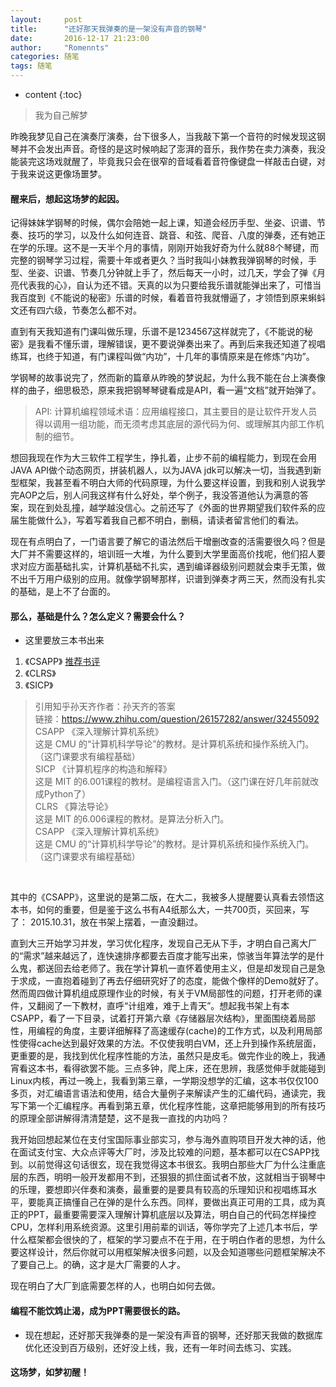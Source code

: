 ```yaml
---
layout:     post
title:      "还好那天我弹奏的是一架没有声音的钢琴"
date:       2016-12-17 21:23:00
author:     "Romennts"
categories: 随笔
tags: 随笔
---
```



* content
{:toc}

> 我为自己解梦

昨晚我梦见自己在演奏厅演奏，台下很多人，当我敲下第一个音符的时候发现这钢琴并不会发出声音。奇怪的是这时候响起了澎湃的音乐，我作势在卖力演奏，我没能装完这场戏就醒了，毕竟我只会在很窄的音域看着音符像键盘一样敲击白键，对于我来说这更像场噩梦。




#### 醒来后，想起这场梦的起因。

记得妹妹学钢琴的时候，偶尔会陪她一起上课，知道会经历手型、坐姿、识谱、节奏、技巧的学习，以及什么如何连音、跳音、和弦、爬音、八度的弹奏，还有她正在学的乐理。这不是一天半个月的事情，刚刚开始我好奇为什么就88个琴键，而完整的钢琴学习过程，需要十年或者更久？当时我叫小妹教我弹钢琴的时候，手型、坐姿、识谱、节奏几分钟就上手了，然后每天一小时，过几天，学会了弹《月亮代表我的心》，自认为还不错。天真的以为只要给我乐谱就能弹出来了，可惜当我百度到《不能说的秘密》乐谱的时候，看着音符我就懵逼了，才领悟到原来蝌蚪文还有四六级，节奏怎么都不对。

直到有天我知道有门课叫做乐理，乐谱不是1234567这样就完了，《不能说的秘密》是我看不懂乐谱，理解错误，更不要说弹奏出来了。再到后来我还知道了视唱练耳，也终于知道，有门课程叫做“内功”，十几年的事情原来是在修炼“内功”。

学钢琴的故事说完了，然而新的篇章从昨晚的梦说起，为什么我不能在台上演奏像样的曲子，细思极恐，原来我把钢琴琴键看成是API，看一遍“文档”就开始弹了。

> API: 计算机编程领域术语：应用编程接口，其主要目的是让软件开发人员得以调用一组功能，而无须考虑其底层的源代码为何、或理解其内部工作机制的细节。

想回我现在作为大三软件工程学生，挣扎着，止步不前的编程能力，到现在会用JAVA API做个动态网页，拼装机器人，以为JAVA jdk可以解决一切，当我遇到新型框架，我甚至看不明白大师的代码原理，为什么要这样设置，到我和别人说我学完AOP之后，别人问我这样有什么好处，举个例子，我没答道他认为满意的答案，现在到处乱撞，越学越没信心。之前还写了《外面的世界期望我们软件系的应届生能做什么》，写着写着我自己都不明白，删稿，请读者留言他们的看法。

现在有点明白了，一门语言要了解它的语法然后干增删改查的活需要很久吗？但是大厂并不需要这样的，培训班一大堆，为什么要到大学里面高价找呢，他们招人要求对应方面基础扎实，计算机基础不扎实，遇到编译器级别问题就会束手无策，做不出千万用户级别的应用。就像学钢琴那样，识谱到弹奏才两三天，然而没有扎实的基础，是上不了台面的。

#### 那么，基础是什么？怎么定义？需要会什么？

* 这里要放三本书出来
1. 《CSAPP》  [推荐书评](https://book.douban.com/review/3150951/)
2. 《CLRS》
3. 《SICP》

>  引用知乎孙天齐作者：孙天齐的答案 <br>
链接：https://www.zhihu.com/question/26157282/answer/32455092<br>
CSAPP 《深入理解计算机系统》<br>
这是 CMU 的“计算机科学导论”的教材。是计算机系统和操作系统入门。（这门课要求有编程基础）<br>
SICP 《计算机程序的构造和解释》<br>
这是 MIT 的6.001课程的教材。是编程语言入门。（这门课在好几年前就改成Python了）<br>
CLRS 《算法导论》<br>
这是 MIT 的6.006课程的教材。是算法分析入门。<br>
CSAPP 《深入理解计算机系统》<br>
这是 CMU 的“计算机科学导论”的教材。是计算机系统和操作系统入门。（这门课要求有编程基础）
<br>

其中的《CSAPP》，这里说的是第二版，在大二，我被多人提醒要认真看去领悟这本书，如何的重要，但是鉴于这么书有A4纸那么大，一共700页，买回来，写了： 2015.10.31，放在书架上摆着，一直没翻过。

直到大三开始学习并发，学习优化程序，发现自己无从下手，才明白自己离大厂的“需求”越来越远了，连快速排序都要去百度才能写出来，惊骇当年算法学的是什么鬼，都送回去给老师了。我在学计算机一直怀着使用主义，但是却发现自己是急于求成，一直抱着碰到了再去仔细研究好了的态度，能做个像样的Demo就好了。然而周四做计算机组成原理作业的时候，有关于VM局部性的问题，打开老师的课件，又翻阅了一下教材，直呼“计组难，难于上青天”。想起我书架上有本CSAPP，看了一下目录，试着打开第六章《存储器层次结构》，里面围绕着局部性，用编程的角度，主要详细解释了高速缓存(cache)的工作方式，以及利用局部性使得cache达到最好效果的方法。不仅使我明白VM，还上升到操作系统层面，更重要的是，我找到优化程序性能的方法，虽然只是皮毛。做完作业的晚上，我通宵看这本书，看得欲罢不能。三点多钟，爬上床，还在思辨，我感觉伸手就能碰到Linux内核，再过一晚上，我看到第三章，一学期没想学的汇编，这本书仅仅100多页，对汇编语言语法和使用，结合大量例子来解读产生的汇编代码，通读完，我写下第一个汇编程序。再看到第五章，优化程序性能，这章把能够用到的所有技巧的原理全部讲解得清清楚楚，这不是我一直找的内功吗？

我开始回想起某位在支付宝国际事业部实习，参与海外直购项目开发大神的话，他在面试支付宝、大众点评等大厂时，涉及比较难的问题，基本都可以在CSAPP找到。以前觉得这句话很玄，现在我觉得这本书很玄。我明白那些大厂为什么注重底层的东西，明明一般开发都用不到，还狠狠的抓住面试者不放，这就相当于钢琴中的乐理，要想即兴伴奏和演奏，最重要的是要具有较高的乐理知识和视唱练耳水平，要能真正搞懂自己在弹的是什么东西。同样，要做出真正可用的工具，成为真正的PPT，最重要需要深入理解计算机底层以及算法，明白自己的代码怎样操控CPU，怎样利用系统资源。这里引用前辈的训话，等你学完了上述几本书后，学什么框架都会很快的了，框架的学习要点不在于用，在于明白作者的思想，为什么要这样设计，然后你就可以用框架解决很多问题，以及会知道哪些问题框架解决不了要自己上。的确，这才是大厂需要的人才。

现在明白了大厂到底需要怎样的人，也明白如何去做。

#### 编程不能饮鸩止渴，成为PPT需要很长的路。

* 现在想起，还好那天我弹奏的是一架没有声音的钢琴，还好那天我做的数据库优化还没到百万级别，还好没上线，我，还有一年时间去练习、实践。

#### 这场梦，如梦初醒！
